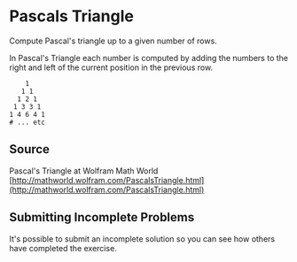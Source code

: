 # Pascals Triangle

Compute Pascal's triangle up to a given number of rows.

In Pascal's Triangle each number is computed by adding the numbers to
the right and left of the current position in the previous row.

```plain
    1
   1 1
  1 2 1
 1 3 3 1
1 4 6 4 1
# ... etc
```

## Source

Pascal's Triangle at Wolfram Math World [http://mathworld.wolfram.com/PascalsTriangle.html](http://mathworld.wolfram.com/PascalsTriangle.html)

## Submitting Incomplete Problems
It's possible to submit an incomplete solution so you can see how others have completed the exercise.

